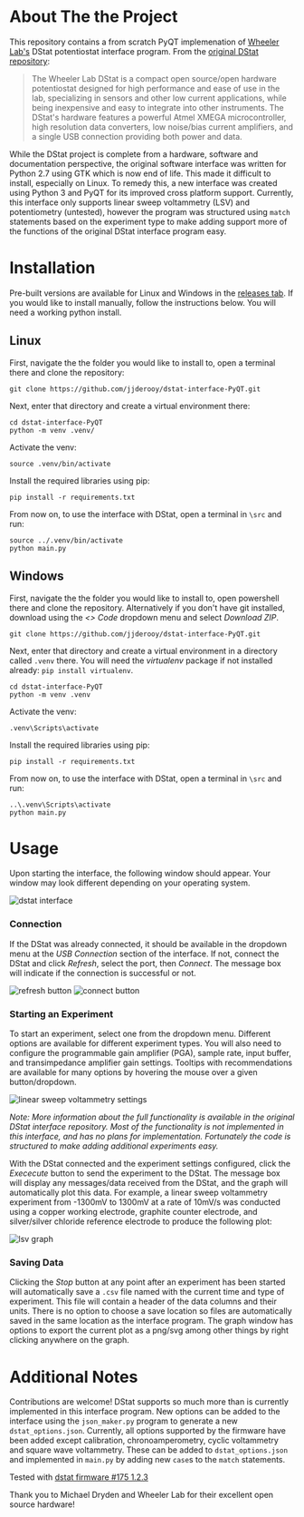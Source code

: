 # About The the Project
This repository contains a from scratch PyQT implemenation of [Wheeler Lab's](https://microfluidics.utoronto.ca/) DStat potentiostat interface program. From the [original DStat repository](https://microfluidics.utoronto.ca/gitlab/dstat/dstat-documentation/-/wikis/home):
> The Wheeler Lab DStat is a compact open source/open hardware potentiostat designed for high performance and ease of use in the lab, specializing in sensors and other low current applications, while being inexpensive and easy to integrate into other instruments. The DStat's hardware features a powerful Atmel XMEGA microcontroller, high resolution data converters, low noise/bias current amplifiers, and a single USB connection providing both power and data.

While the DStat project is complete from a hardware, software and documentation perspective, the original software interface was written for Python 2.7 using GTK which is now end of life. This made it difficult to install, especially on Linux. To remedy this, a new interface was created using Python 3 and PyQT for its improved cross platform support. Currently, this interface only supports linear sweep voltammetry (LSV) and potentiometry (untested), however the program was structured using `match` statements based on the experiment type to make adding support more of the functions of the original DStat interface program easy.

# Installation
Pre-built versions are available for Linux and Windows in the [releases tab](https://github.com/jjderooy/dstat-interface-PyQT/releases). If you would like to install manually, follow the instructions below. You will need a working python install.

## Linux
First, navigate the the folder you would like to install to, open a terminal there and clone the repository:
```
git clone https://github.com/jjderooy/dstat-interface-PyQT.git
```

Next, enter that directory and create a virtual environment there:
```
cd dstat-interface-PyQT
python -m venv .venv/
```
Activate the venv:
```
source .venv/bin/activate
```

Install the required libraries using pip:
```
pip install -r requirements.txt
```

From now on, to use the interface with DStat, open a terminal in `\src` and run:
```
source ../.venv/bin/activate
python main.py
```

## Windows
First, navigate the the folder you would like to install to, open powershell there and clone the repository. Alternatively if you don't have git installed, download using the *<> Code* dropdown menu and select *Download ZIP*.

```
git clone https://github.com/jjderooy/dstat-interface-PyQT.git
```
Next, enter that directory and create a virtual environment in a directory called `.venv` there. You will need the *virtualenv* package if not installed already: `pip install virtualenv`.
```
cd dstat-interface-PyQT
python -m venv .venv
```

Activate the venv:
```
.venv\Scripts\activate
```

Install the required libraries using pip:
```
pip install -r requirements.txt
```

From now on, to use the interface with DStat, open a terminal in `\src` and run:
```
..\.venv\Scripts\activate
python main.py
```

# Usage
Upon starting the interface, the following window should appear. Your window may look different depending on your operating system.

![dstat interface](images/main_window.png)

### Connection
If the DStat was already connected, it should be available in the dropdown menu at the *USB Connection* section of the interface. If not, connect the DStat and click *Refresh*, select the port, then *Connect*. The message box will indicate if the connection is successful or not.

![refresh button](images/refresh.png) ![connect button](images/connected.png)

### Starting an Experiment 
To start an experiment, select one from the dropdown menu. Different options are available for different experiment types. You will also need to configure the programmable gain amplifier (PGA), sample rate, input buffer, and transimpedance amplifier gain settings. Tooltips with recommendations are available for many options by hovering the mouse over a given button/dropdown.

![linear sweep voltammetry settings](images/exp_settings.png)

*Note: More information about the full functionality is available in the original DStat interface repository. Most of the functionality is not implemented in this interface, and has no plans for implementation. Fortunately the code is structured to make adding additional experiments easy.*

With the DStat connected and the experiment settings configured, click the *Exececute* button to send the experiment to the DStat. The message box will display any messages/data received from the DStat, and the graph will automatically plot this data. For example, a linear sweep voltammetry experiment from -1300mV to 1300mV at a rate of 10mV/s was conducted using a copper working electrode, graphite counter electrode, and silver/silver chloride reference electrode to produce the following plot:

![lsv graph](images/lsv_copper_graphite_silver_chloride.png)

### Saving Data
Clicking the *Stop* button at any point after an experiment has been started will automatically save a `.csv` file named with the current time and type of experiment. This file will contain a header of the data columns and their units. There is no option to choose a save location so files are automatically saved in the same location as the interface program. The graph window has options to export the current plot as a png/svg among other things by right clicking anywhere on the graph.

# Additional Notes
Contributions are welcome! DStat supports so much more than is currently implemented in this interface program. New options can be added to the interface using the `json_maker.py` program to generate a new `dstat_options.json`. Currently, all options supported by the firmware have been added except calibration, chronoamperometry, cyclic voltammetry and square wave voltammetry. These can be added to `dstat_options.json` and implemented in `main.py` by adding new `case`s to the `match` statements.

Tested with [dstat firmware #175 1.2.3](https://microfluidics.utoronto.ca/gitlab/dstat/dstat-firmware/-/jobs/175)

Thank you to Michael Dryden and Wheeler Lab for their excellent open source hardware!